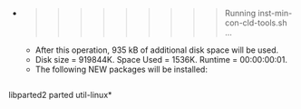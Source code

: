 * >>>>>>>>> Running inst-min-con-cld-tools.sh ...
  * After this operation, 935 kB of additional disk space will be used.
  * Disk size = 919844K. Space Used = 1536K. Runtime = 00:00:00:01.
  * The following NEW packages will be installed:
  ```bash
libparted2 parted util-linux*
  ```
